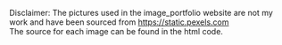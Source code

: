Disclaimer: The pictures used in the image_portfolio website are not my work and have been sourced from https://static.pexels.com<br>
The source for each image can be found in the html code. <br>
